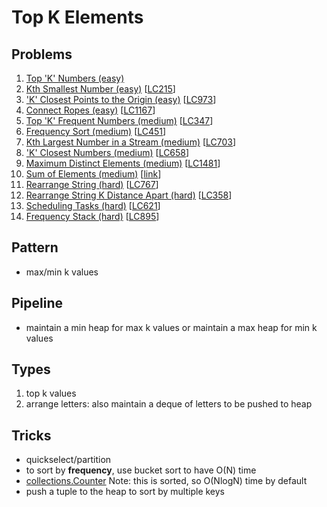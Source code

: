 # Top K Elements

## Problems

1. [Top 'K' Numbers (easy)](Top-'K'-Numbers-(easy).py)
1. [Kth Smallest Number (easy)](Kth-Smallest-Number-(easy).py)
[[LC215](https://leetcode.com/problems/kth-largest-element-in-an-array/)]
1. ['K' Closest Points to the Origin (easy)]('K'-Closest-Points-to-the-Origin-(easy).py)
[[LC973](https://leetcode.com/problems/k-closest-points-to-origin/)]
1. [Connect Ropes (easy)](Connect-Ropes-(easy).py)
[[LC1167](https://leetcode.com/problems/minimum-cost-to-connect-sticks/)]
1. [Top 'K' Frequent Numbers (medium)](Top-'K'-Frequent-Numbers-(medium).py)
[[LC347](https://leetcode.com/problems/top-k-frequent-elements/)]
1. [Frequency Sort (medium)](Frequency-Sort-(medium).py)
[[LC451](https://leetcode.com/problems/sort-characters-by-frequency/)]
1. [Kth Largest Number in a Stream (medium)](Kth-Largest-Number-in-a-Stream-(medium).py)
[[LC703](https://leetcode.com/problems/kth-largest-element-in-a-stream/)]
1. ['K' Closest Numbers (medium)]('K'-Closest-Numbers-(medium).py)
[[LC658](https://leetcode.com/problems/find-k-closest-elements/)]
1. [Maximum Distinct Elements (medium)](Maximum-Distinct-Elements-(medium).py)
[[LC1481](https://leetcode.com/problems/least-number-of-unique-integers-after-k-removals/)]
1. [Sum of Elements (medium)](Sum-of-Elements-(medium).py)
[[link](https://www.geeksforgeeks.org/sum-elements-k1th-k2th-smallest-elements/)]
1. [Rearrange String (hard)](Rearrange-String-(hard).py)
[[LC767](https://leetcode.com/problems/reorganize-string/)]
1. [Rearrange String K Distance Apart (hard)](Rearrange-String-K-Distance-Apart-(hard).py)
[[LC358](https://leetcode.com/problems/rearrange-string-k-distance-apart/)]
1. [Scheduling Tasks (hard)](Scheduling-Tasks-(hard).py)
[[LC621](https://leetcode.com/problems/task-scheduler/)]
1. [Frequency Stack (hard)](Frequency-Stack-(hard).py)
[[LC895](https://leetcode.com/problems/maximum-frequency-stack/)]

## Pattern

- max/min k values

## Pipeline

- maintain a min heap for max k values or 
maintain a max heap for min k values

## Types

1. top k values
1. arrange letters: also maintain a deque of letters to be pushed to heap

## Tricks

- quickselect/partition
- to sort by **frequency**, use bucket sort to have O(N) time 
- [collections.Counter](https://docs.python.org/3/library/collections.html#collections.Counter) Note: this is sorted, so O(NlogN) time by default
- push a tuple to the heap to sort by multiple keys
